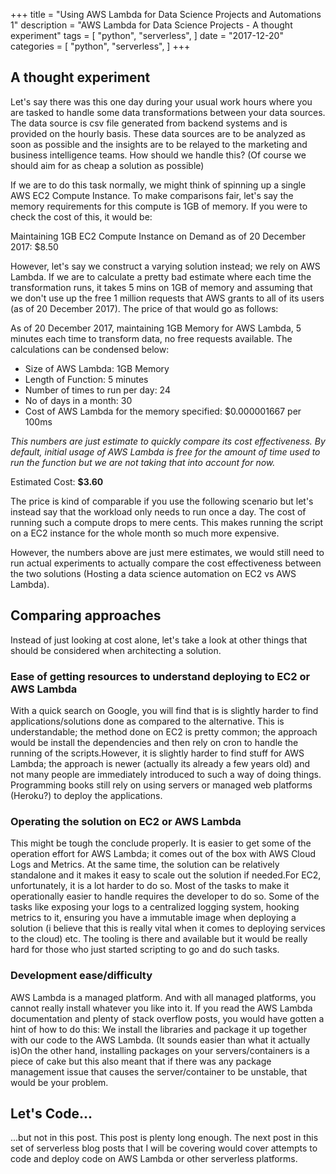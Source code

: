 +++
title = "Using AWS Lambda for Data Science Projects and Automations 1"
description = "AWS Lambda for Data Science Projects - A thought experiment"
tags = [
    "python",
    "serverless",
]
date = "2017-12-20"
categories = [
    "python",
    "serverless",
]
+++

## A thought experiment

Let's say there was this one day during your usual work hours where you are tasked to handle some data transformations between your data sources. The data source is csv file generated from backend systems and is provided on the hourly basis. These data sources are to be analyzed as soon as possible and the insights are to be relayed to the marketing and business intelligence teams. How should we handle this? (Of course we should aim for as cheap a solution as possible)

If we are to do this task normally, we might think of spinning up a single AWS EC2 Compute Instance. To make comparisons fair, let's say the memory requirements for this compute is 1GB of memory. If you were to check the cost of this, it would be:

Maintaining 1GB EC2 Compute Instance on Demand as of 20 December 2017: $8.50

However, let's say we construct a varying solution instead; we rely on AWS Lambda. If we are to calculate a pretty bad estimate where each time the transformation runs, it takes 5 mins on 1GB of memory and assuming that we don't use up the free 1 million requests that AWS grants to all of its users (as of 20 December 2017). The price of that would go as follows:

As of 20 December 2017, maintaining 1GB Memory for AWS Lambda, 5 minutes each time to transform data, no free requests available. The calculations can be condensed below:

- Size of AWS Lambda: 1GB Memory
- Length of Function: 5 minutes
- Number of times to run per day: 24
- No of days in a month: 30
- Cost of AWS Lambda for the memory specified: $0.000001667 per 100ms

_This numbers are just estimate to quickly compare its cost effectiveness. By default, initial usage of AWS Lambda is free for the amount of time used to run the function but we are not taking that into account for now._

Estimated Cost: **$3.60**

The price is kind of comparable if you use the following scenario but let's instead say that the workload only needs to run once a day. The cost of running such a compute drops to mere cents. This makes running the script on a EC2 instance for the whole month so much more expensive.

However, the numbers above are just mere estimates, we would still need to run actual experiments to actually compare the cost effectiveness between the two solutions (Hosting a data science automation on EC2 vs AWS Lambda).

## Comparing approaches

Instead of just looking at cost alone, let's take a look at other things that should be considered when architecting a solution.

### Ease of getting resources to understand deploying to EC2 or AWS Lambda

With a quick search on Google, you will find that is is slightly harder to find applications/solutions done as compared to the alternative. This is understandable; the method done on EC2 is pretty common; the approach would be install the dependencies and then rely on cron to handle the running of the scripts.However, it is slightly harder to find stuff for AWS Lambda; the approach is newer (actually its already a few years old) and not many people are immediately introduced to such a way of doing things. Programming books still rely on using servers or managed web platforms (Heroku?) to deploy the applications.

### Operating the solution on EC2 or AWS Lambda

This might be tough the conclude properly. It is easier to get some of the operation effort for AWS Lambda; it comes out of the box with AWS Cloud Logs and Metrics. At the same time, the solution can be relatively standalone and it makes it easy to scale out the solution if needed.For EC2, unfortunately, it is a lot harder to do so. Most of the tasks to make it operationally easier to handle requires the developer to do so. Some of the tasks like exposing your logs to a centralized logging system, hooking metrics to it, ensuring you have a immutable image when deploying a solution (i believe that this is really vital when it comes to deploying services to the cloud) etc. The tooling is there and available but it would be really hard for those who just started scripting to go and do such tasks.

### Development ease/difficulty

AWS Lambda is a managed platform. And with all managed platforms, you cannot really install whatever you like into it. If you read the AWS Lambda documentation and plenty of stack overflow posts, you would have gotten a hint of how to do this: We install the libraries and package it up together with our code to the AWS Lambda. (It sounds easier than what it actually is)On the other hand, installing packages on your servers/containers is a piece of cake but this also meant that if there was any package management issue that causes the server/container to be unstable, that would be your problem.

## Let's Code...

...but not in this post. This post is plenty long enough. The next post in this set of serverless blog posts that I will be covering would cover attempts to code and deploy code on AWS Lambda or other serverless platforms.
